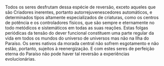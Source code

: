 ﻿Todos os seres desfrutam dessa espécie de reversão, exceto aqueles que são Criadores inerentes, portanto autorrejuvenescedores automáticos, e determinados tipos altamente especializados de criaturas, como os centros de potência e os controladores físicos, que são sempre e eternamente no todo metódicos e sistemáticos em todas as suas reações. Estas folgas periódicas da tensão do dever funcional constituem uma parte regular da vida em todos os mundos do universo de universos mas não na Ilha do Paraíso. Os seres nativos da morada central não sofrem esgotamento e não estão, portanto, sujeitos à reenergização. E com estes  seres de perfeição eterna do Paraíso não pode haver tal reversão a experiências evolucionárias.